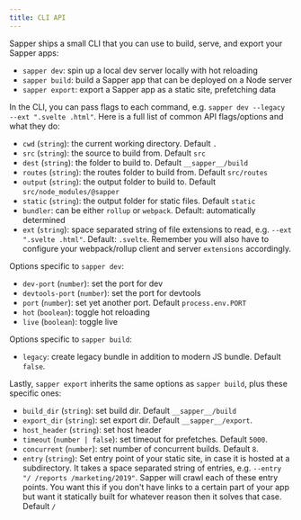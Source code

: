 ```yaml
---
title: CLI API
---
```


Sapper ships a small CLI that you can use to build, serve, and export your Sapper apps:

- `sapper dev`: spin up a local dev server locally with hot reloading
- `sapper build`: build a Sapper app that can be deployed on a Node server
- `sapper export`: export a Sapper app as a static site, prefetching data

In the CLI, you can pass flags to each command, e.g. `sapper dev --legacy --ext ".svelte .html"`. Here is a full list of common API flags/options and what they do:

- `cwd` (`string`): the current working directory. Default `.`
- `src` (`string`): the source to build from. Default `src`
- `dest` (`string`): the folder to build to. Default `__sapper__/build`
- `routes` (`string`): the routes folder to build from. Default `src/routes`
- `output` (`string`): the output folder to build to. Default `src/node_modules/@sapper`
- `static` (`string`): the output folder for static files. Default `static`
- `bundler`: can be either `rollup` or `webpack`. Default: automatically determined
- `ext` (`string`): space separated string of file extensions to read, e.g. `--ext ".svelte .html"`. Default: `.svelte`. Remember you will also have to configure your webpack/rollup client and server `extensions` accordingly.

Options specific to `sapper dev`:

- `dev-port` (`number`): set the port for dev
- `devtools-port` (`number`): set the port for devtools
- `port` (`number`): set yet another port. Default `process.env.PORT`
- `hot` (`boolean`): toggle hot reloading
- `live` (`boolean`): toggle live

Options specific to `sapper build`:

- `legacy`: create legacy bundle in addition to modern JS bundle. Default `false`.

Lastly, `sapper export` inherits the same options as `sapper build`, plus these specific ones:

- `build_dir` (`string`): set build dir. Default `__sapper__/build`
- `export_dir` (`string`): set export dir. Default `__sapper__/export`.
- `host_header` (`string`): set host header
- `timeout` (`number | false`): set timeout for prefetches. Default `5000`.
- `concurrent` (`number`): set number of concurrent builds. Default `8`.
- `entry` (`string`): Set entry point of your static site, in case it is hosted at a subdirectory. It takes a space separated string of entries, e.g. `--entry "/ /reports /marketing/2019"`. Sapper will crawl each of these entry points. You want this if you don't have links to a certain part of your app but want it statically built for whatever reason then it solves that case. Default `/`

